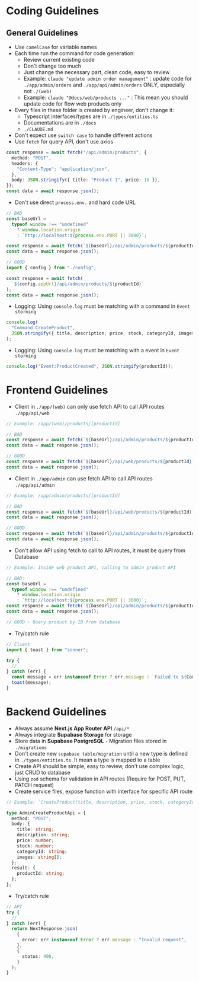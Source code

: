 # Coding Guidelines

## General Guidelines

- Use `camelCase` for variable names
- Each time run the command for code generation:
  - Review current existing code
  - Don't change too much
  - Just change the necessary part, clean code, easy to review
  - Example: `claude "update admin order management"` : update code for `./app/admin/orders` and `./app/api/admin/orders` ONLY, especially not `./(web)`
  - Example: `claude "@docs/web/products ..."` : This mean you should update code for flow web products only
- Every files in these folder is created by engineer, don't change it:
  - Typescript interfaces/types are in `./types/entities.ts`
  - Documentations are in `./docs`
  - `./CLAUDE.md`
- Don't expect use `switch case` to handle different actions
- Use `fetch` for query API, don't use axios

```ts
const response = await fetch("/api/admin/products", {
  method: "POST",
  headers: {
    "Content-Type": "application/json",
  },
  body: JSON.stringify({ title: "Product 1", price: 10 }),
});
const data = await response.json();
```

- Don't use direct `process.env.` and hard code URL

```ts
// BAD
const baseUrl =
  typeof window !== "undefined"
    ? window.location.origin
    : `http://localhost:${process.env.PORT || 3000}`;

const response = await fetch(`${baseUrl}/api/admin/products/${productId}`);
const data = await response.json();

// GOOD
import { config } from "./config";

const response = await fetch(
  `${config.appUrl}/api/admin/products/${productId}`
);
const data = await response.json();
```

- Logging: Using `console.log` must be matching with a command in `Event storming`

```ts
console.log(
  "Command:CreateProduct",
  JSON.stringify({ title, description, price, stock, categoryId, images })
);
```

- Logging: Using `console.log` must be matching with a event in `Event storming`

```ts
console.log("Event:ProductCreated", JSON.stringify(productId));
```

# Frontend Guidelines

- Client in `./app/(web)` can only use fetch API to call API routes `./app/api/web`

```ts
// Example: /app/(web)/products/[productId]

// BAD
const response = await fetch(`${baseUrl}/api/admin/products/${productId}`);
const data = await response.json();

// GOOD
const response = await fetch(`${baseUrl}/api/web/products/${productId}`);
const data = await response.json();
```

- Client in `./app/admin` can use fetch API to call API routes `./app/api/admin`

```ts
// Example: /app/admin/products/[productId]

// BAD
const response = await fetch(`${baseUrl}/api/web/products/${productId}`);
const data = await response.json();

// GOOD
const response = await fetch(`${baseUrl}/api/admin/products/${productId}`);
const data = await response.json();
```

- Don't allow API using fetch to call to API routes, it must be query from Database

```ts
// Example: Inside web product API, calling to admin product API

// BAD:
const baseUrl =
  typeof window !== "undefined"
    ? window.location.origin
    : `http://localhost:${process.env.PORT || 3000}`;
const response = await fetch(`${baseUrl}/api/admin/products/${productId}`);
const data = await response.json();

// GOOD - Query product by ID from database
```

- Try/catch rule

```ts
// Client
import { toast } from "sonner";

try {
  //
} catch (err) {
  const message = err instanceof Error ? err.message : `Failed to ${Command}`;
  toast(message);
}
```

# Backend Guidelines

- Always assume **Next.js App Router API** `/api/*`
- Always integrate **Supabase Storage** for storage
- Store data in **Supabase PostgreSQL** - Migration files stored in `./migrations`
- Don't create new `supabase table/migration` until a new type is defined in `./types/entities.ts`. It mean a type is mapped to a table
- Create API should be simple, easy to review, don't use complex logic, just CRUD to database
- Using `zod` schema for validation in API routes (Require for POST, PUT, PATCH request)
- Create service files, expose function with interface for specific API route

```ts
// Example: `CreateProduct(title, description, price, stock, categoryId, images)`

type AdminCreateProductApi = {
  method: "POST";
  body: {
    title: string;
    description: string;
    price: number;
    stock: number;
    categoryId: string;
    images: string[];
  };
  result: {
    productId: string;
  };
};
```

- Try/catch rule

```ts
// API
try {
  //
} catch (err) {
  return NextResponse.json(
    {
      error: err instanceof Error ? err.message : "Invalid request",
    },
    {
      status: 400,
    }
  );
}
```

